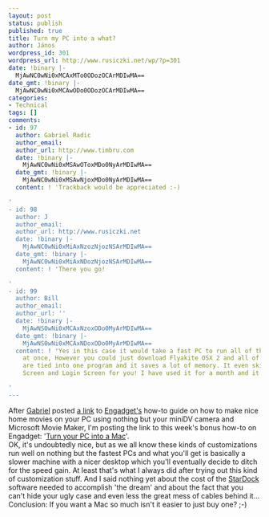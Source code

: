 ```yaml
---
layout: post
status: publish
published: true
title: Turn my PC into a what?
author: János
wordpress_id: 301
wordpress_url: http://www.rusiczki.net/wp/?p=301
date: !binary |-
  MjAwNC0wNi0xMCAxMTo0ODozOCArMDIwMA==
date_gmt: !binary |-
  MjAwNC0wNi0xMCAwODo0ODozOCArMDIwMA==
categories:
- Technical
tags: []
comments:
- id: 97
  author: Gabriel Radic
  author_email: 
  author_url: http://www.timbru.com
  date: !binary |-
    MjAwNC0wNi0xMSAwOToxMDo0NyArMDIwMA==
  date_gmt: !binary |-
    MjAwNC0wNi0xMSAwNjoxMDo0NyArMDIwMA==
  content: ! 'Trackback would be appreciated :-)

'
- id: 98
  author: J
  author_email: 
  author_url: http://www.rusiczki.net
  date: !binary |-
    MjAwNC0wNi0xMiAxNzozNjozNSArMDIwMA==
  date_gmt: !binary |-
    MjAwNC0wNi0xMiAxNDozNjozNSArMDIwMA==
  content: ! 'There you go!

'
- id: 99
  author: Bill
  author_email: 
  author_url: ''
  date: !binary |-
    MjAwNS0wNi0xMCAxNzoxODo0MyArMDIwMA==
  date_gmt: !binary |-
    MjAwNS0wNi0xMCAxNDoxODo0MyArMDIwMA==
  content: ! 'Yes in this case it would take a fast PC to run all of those programs
    at once, However you could just download Flyakite OSX 2 and all of the applications
    are tied into one program and it saves a lot of memory. It even skins your Boot
    Screen and Login Screen for you! I have used it for a month and it works great!!!

'
---
```

<p>After <a href="http://www.timbru.com/">Gabriel</a> posted <a href="http://www.engadget.com/entry/1139359724757783/" title="Make digital movies the easy way">a link</a> to <a href="http://www.engadget.com">Engadget's</a> how-to guide on how to make nice home movies on your PC using nothing but your miniDV camera and Microsoft Movie Maker, I'm posting the link to this week's bonus how-to on Engadget: '<a href="http://www.engadget.com/entry/8828351836181248/">Turn your PC into a Mac</a>'.<br />
OK, it's undoubtedly nice, but as we all know these kinds of customizations run well on nothing but the fastest PCs and what you'll get is basically a slower machine with a nicer desktop which you'll eventually decide to ditch for the speed gain. At least that's what I always did after trying out this kind of customization stuff. And I said nothing yet about the cost of the <a href="http://www.stardock.com">StarDock</a> software needed to accomplish 'the dream' and about the fact that you can't hide your ugly case and even less the great mess of cables behind it...<br />
Conclusion: If you want a Mac so much isn't it easier to just buy one? ;-)</p>
